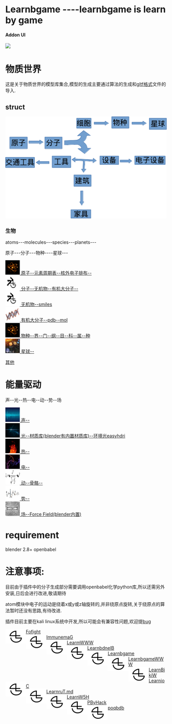 # Learnbgame ----learnbgame is learn by game

#### Addon UI


![](mDrivEngine/demo.gif)

# 物质世界

这是关于物质世界的模型库集合,模型的生成主要通过算法的生成和[gltf格式](https://github.com/KhronosGroup/glTF)文件的导入.

## struct
![](mDrivEngine/modulStruct.png)

### 生物

atoms---molecules---species---planets---

原子---分子---物种----星球---

<a href="#">
  <img width="45" height="45" src="mDrivEngine/atom.jpg" >
原子--元素周期表--核外电子排布--
</a>
</br>


<a href="#">
  <img width="45" height="45" src="mDrivEngine/Learnblender.png" >
分子--无机物--有机大分子--
</a>
</br>

<a href="#">
  <img width="45" height="45" src="mDrivEngine/Learnblender.png" >
无机物--smiles
</a>
</br>

<a href="#">
  <img width="45" height="45" src="mDrivEngine/DNA.png" >
有机大分子--pdb--mol
</a>
</br>


<a href="#">
  <img width="45" height="45" src="mDrivEngine/atom.jpg" >
物种--界--门--纲--目--科--属--种
</a>
</br>

<a href="#">
  <img width="45" height="45" src="mDrivEngine/planet.jpg" >
星球--
</a>
</br>


[其他](https://github.com/BlenderCN/Blender3DWorld/blob/master/blender%E6%A8%A1%E5%9E%8B%E5%BA%93.md)

# 能量驱动

声--光--热--电--动--势--场

<a href="#">
  <img width="45" height="45" src="mDrivEngine/sound.jpg" >
声--
</a>
</br>



<a href="#">
  <img width="45" height="45" src="mDrivEngine/light.jpeg" >
光--材质库(blender有内置材质库)--<a href="http://codeofart.com/easy-hdri-0-9-0/">环境光easyhdri</a>
</a>
</br>


<a href="#">
  <img width="45" height="45" src="mDrivEngine/fire.jpeg" >
热--
</a>
</br>

<a href="#">
  <img width="45" height="45" src="mDrivEngine/electron.jpeg" >
电--
</a>
</br>

<a href="#">
  <img width="45" height="45" src="mDrivEngine/act.jpg" >
动--骨骼--
</a>
</br>

<a href="#">
  <img width="45" height="45" src="mDrivEngine/potential.jpg" >
势--
</a>
</br>

<a href="#">
  <img width="45" height="45" src="mDrivEngine/field.jpg" >
场--Force Field(blender内置)
</a>
</br>

# requirement 

blender 2.8+
openbabel



# 注意事项:

目前由于插件中的分子生成部分需要调用openbabel化学python库,所以还需另外安装,日后会进行改进,敬请期待

atom模块中电子的运动是绕着x或y或z轴旋转的,并非绕原点旋转,关于绕原点的算法暂时还没有思路,有待改进.

插件目前主要在kali linux系统中开发,所以可能会有兼容性问题,欢迎提[bug](https://github.com/BlenderCN/Learnbgame/issues)

<a href="Fofight.md">
  <img src="https://github.com/BlenderCN/blenderTutorial/blob/master/mDrivEngine/blenderpng/logoleft.png" align="left">
Fofight
</a>
</br>
<a href="ImmunemaG.md">
  <img src="https://github.com/BlenderCN/blenderTutorial/blob/master/mDrivEngine/blenderpng/logoleft.png" align="left">
ImmunemaG
</a>
</br>
<a href="LearmWWW.md">
  <img src="https://github.com/BlenderCN/blenderTutorial/blob/master/mDrivEngine/blenderpng/logoleft.png" align="left">
LearmWWW
</a>
</br>
<a href="LearnbdnelB.md">
  <img src="https://github.com/BlenderCN/blenderTutorial/blob/master/mDrivEngine/blenderpng/logoleft.png" align="left">
LearnbdnelB
</a>
</br>
<a href="Learnbgame.md">
  <img src="https://github.com/BlenderCN/blenderTutorial/blob/master/mDrivEngine/blenderpng/logoleft.png" align="left">
Learnbgame
</a>
</br>
<a href="LearnbgameWWW.md">
  <img src="https://github.com/BlenderCN/blenderTutorial/blob/master/mDrivEngine/blenderpng/logoleft.png" align="left">
LearnbgameWWW
</a>
</br>
<a href="LearnBikiW.md">
  <img src="https://github.com/BlenderCN/blenderTutorial/blob/master/mDrivEngine/blenderpng/logoleft.png" align="left">
LearnBikiW
</a>
</br>
<a href="LearnioC.md">
  <img src="https://github.com/BlenderCN/blenderTutorial/blob/master/mDrivEngine/blenderpng/logoleft.png" align="left">
LearnioC
</a>
</br>
<a href="LearnruT">
  <img src="https://github.com/BlenderCN/blenderTutorial/blob/master/mDrivEngine/blenderpng/logoleft.png" align="left">
LearnruT.md
</a>
</br>
<a href="LearnW5H.md">
  <img src="https://github.com/BlenderCN/blenderTutorial/blob/master/mDrivEngine/blenderpng/logoleft.png" align="left">
LearnW5H
</a>
</br>
<a href="PByHack.md">
  <img src="https://github.com/BlenderCN/blenderTutorial/blob/master/mDrivEngine/blenderpng/logoleft.png" align="left">
PByHack
</a>
</br>
<a href="poqbdb.md">
  <img src="https://github.com/BlenderCN/blenderTutorial/blob/master/mDrivEngine/blenderpng/logoleft.png" align="left">
poqbdb
</a>


